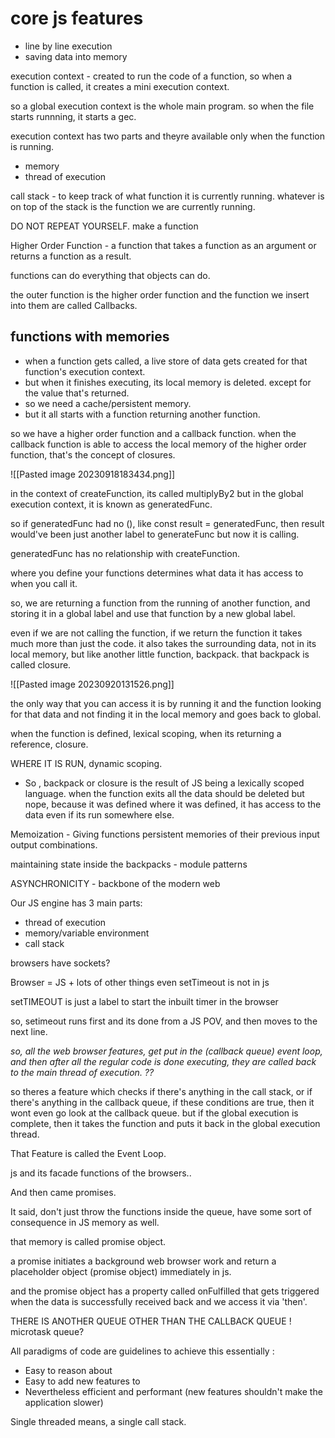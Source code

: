 
# core js features
- line by line execution
- saving data into memory


execution context - created to run the code of a function, so when a function is called, it creates a mini execution context.

so a global execution context is the whole main program. so when the file starts runnning, it starts a gec.

execution context has two parts and theyre available only when the function is running.
- memory
- thread of execution


call stack - to keep track of what function it is currently running. whatever is on top of the stack is the function we are currently running.

DO NOT REPEAT YOURSELF. make a function


Higher Order Function - a function that takes a function as an argument or returns a function as a result.

functions can do everything that objects can do.

the outer function is the higher order function and the function we insert into them are called Callbacks.



## functions with memories

- when a function gets called, a live store of data gets created for that function's execution context. 
- but when it finishes executing, its local memory is deleted. except for the value that's returned.
- so we need a cache/persistent memory.
- but it all starts with a function returning another function. 

so we have a higher order function and a callback function. when the callback function is able to access the local memory of the higher order function, that's the concept of closures. 


![[Pasted image 20230918183434.png]]

in the context of createFunction, its called multiplyBy2 but in the global execution context, it is known as generatedFunc. 

so if generatedFunc had no (), like const result = generatedFunc, then result would've been just another label to generateFunc but now it is calling. 

generatedFunc has no relationship with createFunction. 


where you define your functions determines what data it has access to when you call it.


so, we are returning a function from the running of another function, and storing it in a global label and use that function by a new global label.


even if we are not calling the function, if we return the function it takes much more than just the code. it also takes the surrounding data, not in its local memory, but like another little function, backpack. that backpack is called closure.

![[Pasted image 20230920131526.png]]

the only way that you can access it is by running it and the function looking for that data and not finding it in the local memory and goes back to global.



when the function is defined, lexical scoping, when its returning a reference, closure.

WHERE IT IS RUN, dynamic scoping. 


- So , backpack or closure is the result of JS being a lexically scoped language. when the function exits all the data should be deleted but nope, because it was defined where it was defined, it has access to the data even if its run somewhere else. 

Memoization - Giving functions persistent memories of their previous input output combinations.

maintaining state inside the backpacks - module patterns




ASYNCHRONICITY - backbone of the modern web

Our JS engine has 3 main parts:
- thread of execution
- memory/variable environment
- call stack



browsers have sockets?

Browser = JS + lots of other things
even setTimeout is not in js

setTIMEOUT is just a label to start the inbuilt timer in the browser

so, setimeout runs first and its done from a JS POV, and then moves to the next line.


*so, all the web browser features, get put in the (callback queue) event loop, and then after all the regular  code is done executing, they are called back to the main thread of execution. ??*


so theres a feature which checks if there's anything in the call stack, or if there's anything in the callback queue, if these conditions are true, then it wont even go look at the callback queue. but if the global execution is complete, then it takes the function and puts it back in the global execution thread.

That Feature is called the Event Loop. 


js and its facade functions of the browsers..

And then came promises. 

It said, don't just throw the functions inside the queue, have some sort of consequence in JS memory as well.

that memory is called promise object.

a promise initiates a background web browser work and return a placeholder object (promise object) immediately in js.

and the promise object has a property called onFulfilled that gets triggered when the data is successfully received back and we access it via 'then'.


THERE IS ANOTHER QUEUE OTHER THAN THE CALLBACK QUEUE ! microtask queue?





All paradigms of code are guidelines to achieve this essentially :
- Easy to reason about
- Easy to add new features to
- Nevertheless efficient and performant (new features shouldn't make the application slower)


Single threaded means, a single call stack. 








